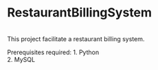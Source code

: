 # RestaurantBillingSystem
<br>
This project facilitate a restaurant billing system.
<br>
<p>Prerequisites required:
1. Python
<br>
2. MySQL </p>

